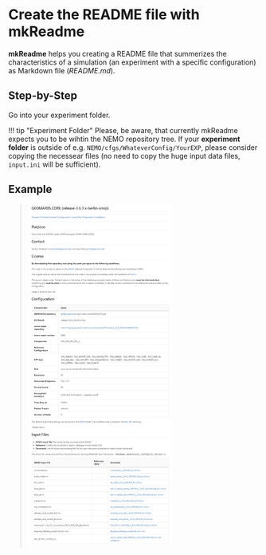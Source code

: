 # Create the README file with **mkReadme**

**mkReadme** helps you creating a README file that summerizes the characteristics of a simulation (an experiment with a specific configuration) as Markdown file (*README.md*).



## Step-by-Step

Go into your experiment folder.

!!! tip "Experiment Folder"
    Please, be aware, that currently mkReadme expects you to be wihtin the NEMO repository tree.
    If your **experiment folder** is outside of e.g. `NEMO/cfgs/WhateverConfig/YourEXP`, please consider
    copying the necessear files (no need to copy the huge input data files, `input.ini` will be sufficient).
​    





## Example



> <img src="img/simsar_ReadmeExample1.png" alt="simsar_ReadmeExample1" style="zoom:67%;" />